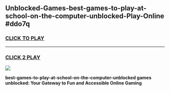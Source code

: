 
## Unblocked-Games-best-games-to-play-at-school-on-the-computer-unblocked-Play-Online #ddo7q
<h3>
<a href="https://news.freeplayer.one?title=best-games-to-play-at-school-on-the-computer-unblocked&ref=3">CLICK TO PLAY</a></h3>
<hr>

<h3>
<a href="https://news.freeplayer.one?title=best-games-to-play-at-school-on-the-computer-unblocked&ref=3">CLICK 2 PLAY</a>
  
</h3>

<a href="https://news.freeplayer.one?title=best-games-to-play-at-school-on-the-computer-unblocked&ref=3"><img src="https://clearcache.store/games.png"></a>


**best-games-to-play-at-school-on-the-computer-unblocked games unblocked: Your Gateway to Fun and Accessible Online Gaming**
